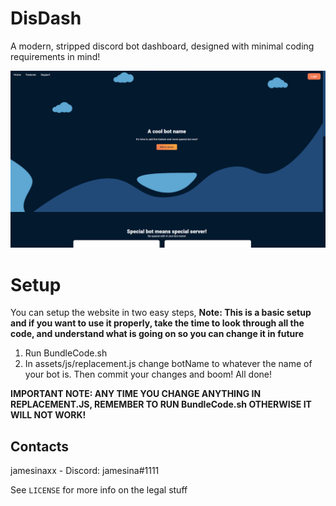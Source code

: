 # DisDash

A modern, stripped discord bot dashboard, designed with minimal coding requirements in mind!

![](./assets/img/Screenshot.png)

# Setup

You can setup the website in two easy steps, **Note: This is a basic setup and if you want to use it properly, take the time to look through all the code, and understand what is going on so you can change it in future**

1. Run BundleCode.sh
2. In assets/js/replacement.js change botName to whatever the name of your bot is. Then commit your changes and boom! All done!

**IMPORTANT NOTE: ANY TIME YOU CHANGE ANYTHING IN REPLACEMENT.JS, REMEMBER TO RUN BundleCode.sh OTHERWISE IT WILL NOT WORK!**

## Contacts
jamesinaxx - Discord: jamesina#1111

See ``LICENSE`` for more info on the legal stuff
